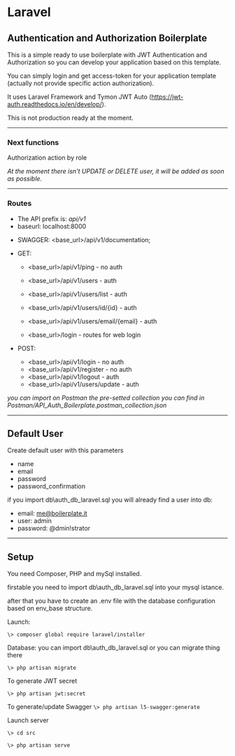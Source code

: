 # Laravel 
## Authentication and Authorization Boilerplate

This is a simple ready to use boilerplate with JWT Authentication and Authorization so you can develop your application based on this template.

You can simply login and get access-token for your application template (actually not provide specific action authorization).

It uses Laravel Framework and Tymon JWT Auto (https://jwt-auth.readthedocs.io/en/develop/).

This is not production ready at the moment.

---
### Next functions
Authorization action by role

*At the moment there isn't UPDATE or DELETE user, it will be added as soon as possible.*

---
### Routes
* The API prefix is: *api/v1*
* baseurl: localhost:8000

- SWAGGER: <base_url>/api/v1/documentation;

- GET:
  - <base_url>/api/v1/ping - no auth
  - <base_url>/api/v1/users - auth
  - <base_url>/api/v1/users/list - auth
  - <base_url>/api/v1/users/id/{id} - auth
  - <base_url>/api/v1/users/email/{email} - auth

  - <base_url>/login - routes for web login
- POST:
  - <base_url>/api/v1/login - no auth
  - <base_url>/api/v1/register - no auth
  - <base_url>/api/v1/logout - auth
  - <base_url>/api/v1/users/update - auth

*you can import on Postman the pre-setted collection you can find in Postman/API_Auth_Boilerplate.postman_collection.json*

---
## Default User

Create default user with this parameters

* name
* email
* password
* password_confirmation

if you import db\auth_db_laravel.sql you will already find a user into db:

* email: me@boilerplate.it
* user: admin
* password: @dmin!strator

---
## Setup

You need Composer, PHP and mySql installed.

firstable you need to import db\auth_db_laravel.sql into your mysql istance.

after that you have to create an .env file with the database configuration based on env_base structure.

Launch:

`
\> composer global require laravel/installer
`

Database:
you can import db\auth_db_laravel.sql or you can migrate thing there

`
\> php artisan migrate
`

To generate JWT secret

`
\> php artisan jwt:secret
`

To generate/update Swagger
`
\> php artisan l5-swagger:generate
`

Launch server

`
\> cd src
`

`
\> php artisan serve
`